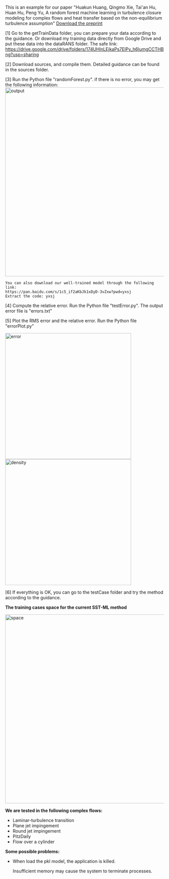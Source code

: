 This is an example for our paper "Huakun Huang, Qingmo Xie, Tai'an Hu, Huan Hu, Peng Yu, A random forest machine learning in turbulence closure modeling for complex flows and heat transfer based on the non-equilibrium turbulence assumption" [Download the preprint](https://papers.ssrn.com/sol3/papers.cfm?abstract_id=5017217)

[1] Go to the getTrainData folder, you can prepare your data according to the guidance. Or download my training data directly from Google Drive and put these data into the dataRANS folder. The safe link: https://drive.google.com/drive/folders/174UHlnLEjkaPs7ElPy_h6lumgCCTHBng?usp=sharing

[2] Download sources, and compile them. Detailed guidance can be found in the sources folder.

[3] Run the Python file "randomForest.py". 
    if there is no error, you may get the following information: 
    <img src="https://github.com/user-attachments/assets/574075f6-46e4-4dcc-a32a-c66f3a6094b3" alt="output" width="600" title="output">

    You can also download our well-trained model through the following link:
    https://pan.baidu.com/s/1c5_if2aKbJk1xDyD-3vZxw?pwd=yxsj
    Extract the code: yxsj
    
[4] Compute the relative error. Run the Python file "testError.py". The output error file is "errors.txt"

[5] Plot the RMS error and the relative error. Run the Python file "errorPlot.py"
    <div>
        <img src="https://github.com/user-attachments/assets/03adc12c-d8dd-4f96-ba12-400e0540310a" alt="error" width="400" title="erro1">
        <img src="https://github.com/user-attachments/assets/4d87e1c1-162b-46f5-bb33-171125a755d4" alt="density" width="400" title="erro1">
    </div>

[6] If everything is OK, you can go to the testCase folder and try the method according to the guidance.

**The training cases space for the current SST-ML method**
<div>
    <img src="https://github.com/user-attachments/assets/956ac7f8-c77d-42b2-b1f9-f3b3b9f4b3a9" alt="space", width="600" title="space">
</div>

**We are tested in the following complex flows:**
- Laminar-turbulence transition
- Plane jet impingement
- Round jet impingement
- PitzDaily
- Flow over a cylinder

**Some possible problems:**
- When load the pkl model, the application is killed.
  
  Insufficient memory may cause the system to terminate processes.
